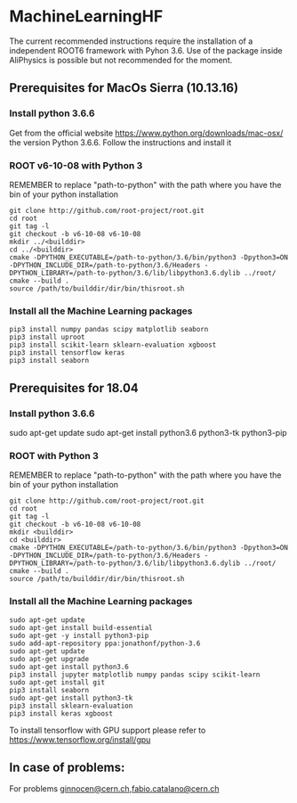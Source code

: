# MachineLearningHF

The current recommended instructions require the installation of a independent ROOT6 framework with Pyhon 3.6. 
Use of the package inside AliPhysics is possible but not recommended for the moment.

## Prerequisites for MacOs Sierra (10.13.16)

### Install python 3.6.6 
Get from the official website https://www.python.org/downloads/mac-osx/ the version Python 3.6.6.
Follow the instructions and install it

### ROOT v6-10-08 with Python 3
REMEMBER to replace "path-to-python" with the path where you have the bin of your python installation
```
git clone http://github.com/root-project/root.git
cd root
git tag -l
git checkout -b v6-10-08 v6-10-08
mkdir ../<builddir>
cd ../<builddir> 
cmake -DPYTHON_EXECUTABLE=/path-to-python/3.6/bin/python3 -Dpython3=ON -DPYTHON_INCLUDE_DIR=/path-to-python/3.6/Headers -DPYTHON_LIBRARY=/path-to-python/3.6/lib/libpython3.6.dylib ../root/
cmake --build .
source /path/to/builddir/dir/bin/thisroot.sh
```
### Install all the Machine Learning packages
```
pip3 install numpy pandas scipy matplotlib seaborn
pip3 install uproot
pip3 install scikit-learn sklearn-evaluation xgboost
pip3 install tensorflow keras
pip3 install seaborn
```

## Prerequisites for 18.04

### Install python 3.6.6 
sudo apt-get update
sudo apt-get install python3.6 python3-tk python3-pip

### ROOT with Python 3
REMEMBER to replace "path-to-python" with the path where you have the bin of your python installation
```
git clone http://github.com/root-project/root.git
cd root
git tag -l
git checkout -b v6-10-08 v6-10-08
mkdir <builddir>
cd <builddir> 
cmake -DPYTHON_EXECUTABLE=/path-to-python/3.6/bin/python3 -Dpython3=ON -DPYTHON_INCLUDE_DIR=/path-to-python/3.6/Headers -DPYTHON_LIBRARY=/path-to-python/3.6/lib/libpython3.6.dylib ../root/
cmake --build .
source /path/to/builddir/dir/bin/thisroot.sh
```
### Install all the Machine Learning packages

```
sudo apt-get update
sudo apt-get install build-essential
sudo apt-get -y install python3-pip
sudo add-apt-repository ppa:jonathonf/python-3.6
sudo apt-get update
sudo apt-get upgrade
sudo apt-get install python3.6
pip3 install jupyter matplotlib numpy pandas scipy scikit-learn
sudo apt-get install git
pip3 install seaborn
sudo apt-get install python3-tk
pip3 install sklearn-evaluation
pip3 install keras xgboost
```
To install tensorflow with GPU support please refer to https://www.tensorflow.org/install/gpu

## In case of problems:

For problems ginnocen@cern.ch,fabio.catalano@cern.ch























<!-- 

# MachineLearningHF

The current recommended instructions require the installation of a independent ROOT6 framework with Pyhon 3.6. 
Use of the package inside AliPhysics is possible but not recommended for the moment.

## Prerequisites (fully validated only for MacOs Sierra 10.13.16)
```
sudo apt-get update
sudo apt-get install build-essential
sudo apt-get -y install python3-pip
sudo add-apt-repository ppa:jonathonf/python-3.6
sudo apt-get update
sudo apt-get upgrade
sudo apt-get install python3.6
pip3 install jupyter matplotlib numpy pandas scipy scikit-learn
sudo apt-get install git
pip3 install seaborn
sudo apt-get install python3-tk
pip3 install sklearn-evaluation
```
### 22/11/2018: 
Above instructions need te be updated for MacOs. One now also need to install:
```
pip3 install keras xgboost
```
If you followed above instructions (with some modifications for apt-get), and are now running into problems with aliBuild, please have a look at the following suggestions that solved it for me:
* Python-modules is build again (and crashes): Probably one of the required Python packages was updated. Following the aliBuild prerequisites for macOS solves it:
```
sudo pip install --upgrade --force-reinstall matplotlib numpy certifi ipython==5.1.0 ipywidgets ipykernel notebook metakernel pyyaml
```
* AliPhysics builds but some of the final tests fail: Probably gcc was updated in the process. Switch back to gcc version used for the earlier aliBuild:
```
brew switch gcc 7.3.0_1
```

### ROOT with Python 3
It is necessary to build ROOT with python 3.6. It is easier to make a new build (independent of aliBuild), using
```
git clone http://github.com/root-project/root.git
cd root
git tag -l
git checkout -b v6-10-08 v6-10-08
mkdir <builddir>
cd <builddir> 
cmake -DPYTHON_EXECUTABLE=/path-to-python/3.6/bin/python3 -Dpython3=ON -DPYTHON_INCLUDE_DIR=/path-to-python/3.6/Headers -DPYTHON_LIBRARY=/path-to-python/3.6/lib/libpython3.6.dylib ../root/
cmake --build .
source /path/to/builddir/dir/bin/thisroot.sh
```

## Prerequisites for Ubuntu (validated for Ubuntu 18.04 at 14/11/18)
### Python 3
This code is based on python3, to install it
```
sudo apt-get update
sudo apt-get install python3.6 python3-tk python3-pip
```
### ROOT with Python 3
It is necessary to build ROOT with python 3.6 while the Ubuntu default is python 2.7, a way to do this using alibuild and update-alternatives is
```
sudo update-alternatives --install /usr/local/bin/python python /usr/bin/python2.7 10
sudo update-alternatives --install /usr/local/bin/python python /usr/bin/python3.6 20
Install alibuild and the python prerequisites of aliBuild with pip3 (instead of pip)
Install the ALICE software normally with aliBuild
```
Then it is possible to switch between python2 and python3 with
```
sudo update-alternatives --config python
```
without affecting ROOT.  
Before running the code the alienv envirovment must be loaded. 

### ML dependencies

```
pip3 install numpy pandas scipy matplotlib seaborn
pip3 install uproot
pip3 install scikit-learn sklearn-evaluation xgboost
pip3 install tensorflow keras
```
To install tensorflow with GPU support please refer to https://www.tensorflow.org/install/gpu

For problems or improvements about Ubuntu prerequisites contact fabio.catalano@cern.ch  

## Produce the ML ntuples and convert it to dataframes

Copy the folder MLDsproductions and put it in your HOME directory. The folder is in the public folder in lxplus below:
```
ginnocen@lxplus.cern.ch:/afs/cern.ch/work/g/ginnocen/public/MLDsproductions
```
Simpy run the following code to perform the ML training creating and convertion:
```
cd ALICEanalysis/buildsample
source buildMLTree.sh
```

## In case of problems:

For problems ginnocen@cern.ch

-->

